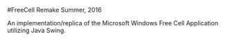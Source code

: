 #FreeCell Remake
Summer, 2016

An implementation/replica of the Microsoft Windows Free Cell Application utilizing Java Swing.
